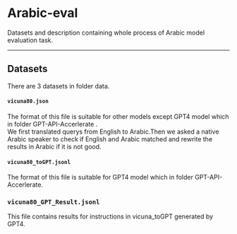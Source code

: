 # Arabic-eval
Datasets and description containing whole process of Arabic model evaluation task.<br>
****
## Datasets<br>
There are 3 datasets in folder data.<br>
#### ``vicuna80.json``<br>
The format of this file is suitable for other models except GPT4 model which in folder GPT-API-Accerlerate .<br>
We first translated querys from English to Arabic.Then we asked a native Arabic speaker to check if English and Arabic matched and rewrite the results in Arabic if it is not good.
#### ``vicuna80_toGPT.jsonl``<br>
The format of this file is suitable for  GPT4  model which in folder GPT-API-Accerlerate.<br>
### ``vicuna80_GPT_Result.jsonl``<br>
This file contains results for instructions in vicuna_toGPT generated by GPT4.
